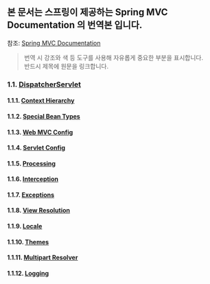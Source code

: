 ## 본 문서는 스프링이 제공하는 Spring MVC Documentation 의 번역본 입니다.

참조: [Spring MVC Documentation](https://docs.spring.io/spring/docs/current/spring-framework-reference/web.html#mvc-servlet)

> 번역 시 강조와 색 등 도구를 사용해 자유롭게 중요한 부분을 표시합니다.<br>
> 반드시 제목에 원문을 링크합니다.  

### 1.1. [DispatcherServlet](DispatcherServlet/1.1%20DispatcherServlet.md)

#### 1.1.1. [Context Hierarchy](DispatcherServlet/1.1.1.%20Context%20Hierarchy)
#### 1.1.2. [Special Bean Types](DispatcherServlet/1.1.2.%20Special%20Bean%20Types)
#### 1.1.3. [Web MVC Config](DispatcherServlet/1.1.3.%20Web%20MVC%20Config)
#### 1.1.4. [Servlet Config](DispatcherServlet/1.1.4.%20Servlet%20Config)
#### 1.1.5. [Processing](DispatcherServlet/1.1.5.%20Processing)
#### 1.1.6. [Interception](DispatcherServlet/1.1.6.%20Interception)
#### 1.1.7. [Exceptions](DispatcherServlet/1.1.7.%20Exceptions)
#### 1.1.8. [View Resolution](DispatcherServlet/1.1.8.%20View%20Resolution)
#### 1.1.9. [Locale](DispatcherServlet/1.1.9.%20Locale)
#### 1.1.10. [Themes](DispatcherServlet/1.1.10.%20Themes)
#### 1.1.11. [Multipart Resolver](DispatcherServlet/1.1.11.%20Multipart%20Resolver)
#### 1.1.12. [Logging](DispatcherServlet/1.1.12.%20Logging)
